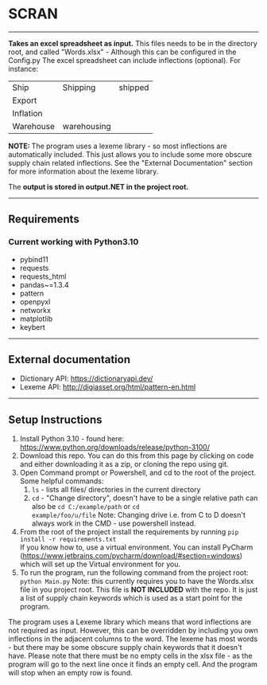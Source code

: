 # SCRAN
***
<b>Takes an excel spreadsheet as input.</b> This files needs to be in the directory root, and called "Words.xlsx" - Although this 
can be configured in the Config.py 
The excel spreadsheet can include inflections (optional). For instance:
<table>
<tr><td>Ship</td><td>Shipping</td><td>shipped</td></tr>
<tr><td>Export</td><td></td><td></td></tr>
<tr><td>Inflation</td><td></td><td></td></tr>
<tr><td>Warehouse</td><td>warehousing</td><td></td></tr>
</table>
<b>NOTE: </b>The program uses a lexeme library - so most inflections are automatically included.
This just allows you to include some more obscure supply chain related inflections.
See the "External Documentation" section for more information about the lexeme library.

The <b>output is stored in output.NET in the project root.</b>

***

## Requirements
### Current working with Python3.10
- pybind11
- requests
- requests_html
- pandas~=1.3.4
- pattern
- openpyxl
- networkx
- matplotlib
- keybert

***
## External documentation
- Dictionary API: https://dictionaryapi.dev/ 
- Lexeme API: http://digiasset.org/html/pattern-en.html

***
## Setup Instructions
1. Install Python 3.10 - found here: https://www.python.org/downloads/release/python-3100/
2. Download this repo. You can do this from this page by clicking on code and either downloading it as a zip, or cloning the repo using git.
3. Open Command prompt or Powershell, and cd to the root of the project. Some helpful commands:
   1. <code>ls</code> - lists all files/ directories in the current directory 
   2. <code>cd</code> - "Change directory", doesn't have to be a single relative path can also be 
        <code>cd C:/example/path</code> or <code>cd example/foo/u/file</code>
        Note: Changing drive i.e. from C to D doesn't always work in the CMD - use powershell instead.
4. From the root of the project install the requirements by running <code>pip install -r requirements.txt</code>\
    If you know how to, use a virtual environment. You can install PyCharm (https://www.jetbrains.com/pycharm/download/#section=windows) which will 
    set up the Virtual environment for you.
5. To run the program, run the following command from the project root: <code>python Main.py</code>
   Note: this currently requires you to have the Words.xlsx file in you project root. This file is <b>NOT INCLUDED</b> with the repo.
   It is just a list of supply chain keywords which is used as a start point for the program. 

The program uses a Lexeme library which means that word inflections are not required as input. However, this can be overridden by 
including you own inflections in the adjacent columns to the word. The lexeme has most words - but there may be some obscure supply 
chain keywords that it doesn't have. Please note that there must be no empty cells in the xlsx file - as the program will go to the next line 
once it finds an empty cell. And the program will stop when an empty row is found.